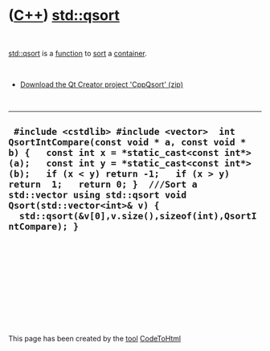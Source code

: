 
 

 

 

 

 

([C++](Cpp.md)) [std::qsort](CppQsort.md)
===========================================

 

[std::qsort](CppQsort.md) is a [function](CppFunction.md) to
[sort](CppSort.md) a [container](CppContainer.md).

 

-   [Download the Qt Creator project 'CppQsort' (zip)](CppQsort.md)

 

  ----------------------------------------------------------------------------------------------------------------------------------------------------------------------------------------------------------------------------------------------------------------------------------------------------------------------------------------------------------------------------------------------
  ` #include <cstdlib> #include <vector>  int QsortIntCompare(const void * a, const void * b) {   const int x = *static_cast<const int*>(a);   const int y = *static_cast<const int*>(b);   if (x < y) return -1;   if (x > y) return  1;   return 0; }  ///Sort a std::vector using std::qsort void Qsort(std::vector<int>& v) {   std::qsort(&v[0],v.size(),sizeof(int),QsortIntCompare); }`
  ----------------------------------------------------------------------------------------------------------------------------------------------------------------------------------------------------------------------------------------------------------------------------------------------------------------------------------------------------------------------------------------------

 

 

 

 

 

 

This page has been created by the [tool](Tools.md)
[CodeToHtml](ToolCodeToHtml.md)
